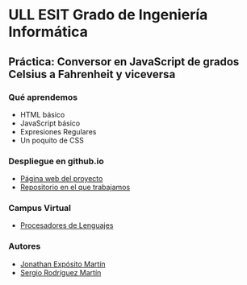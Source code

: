 # ULL ESIT Grado de Ingeniería Informática

## Práctica: Conversor en JavaScript de grados Celsius a Fahrenheit y viceversa

### Qué aprendemos

* HTML básico
* JavaScript básico
* Expresiones Regulares
* Un poquito de CSS

### Despliegue en github.io

* [Página web del proyecto](http://ull-esit-gradoii-pl.github.io/conversor-de-temperatura-simple-sergio_-_jonathan/)
* [Repositorio en el que trabajamos](http://github.com/alu0100696455/conversor-de-temperatura-simple-sergio_-_jonathan/)

### Campus Virtual
  
* [Procesadores de Lenguajes](https://campusvirtual.ull.es/1516/course/view.php?id=178)
  
### Autores 

* [Jonathan Expósito Martín](alu0100696455.github.io)
* [Sergio Rodríguez Martín](alu0100699968.github.io)
